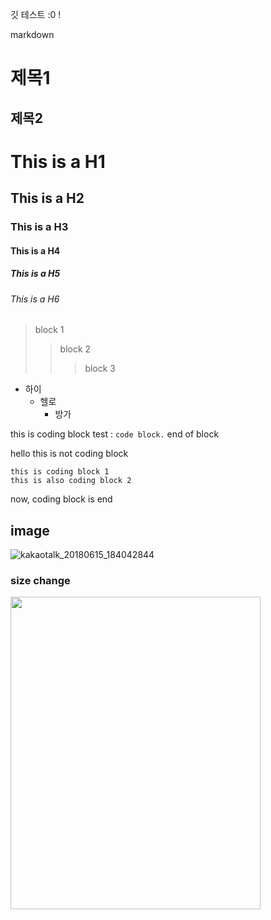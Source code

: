 
 깃 테스트 :0 !

  markdown

  제목1
  ======
  제목2
  ------
# This is a H1
## This is a H2
### This is a H3
#### This is a H4
##### This is a H5
###### This is a H6

> block 1
>> block 2
>>> block 3

* 하이
    * 헬로
        * 방가

this is coding block test : `code block.` end of block

 hello this is not coding block

    this is coding block 1
    this is also coding block 2

 now, coding block is end

 ## image

 ![kakaotalk_20180615_184042844](https://user-images.githubusercontent.com/10994112/41478062-55f418e6-7101-11e8-889c-ff9299976238.jpg)

 ### size change
 
<img width="400" height="500" src = https://user-images.githubusercontent.com/10994112/41478062-55f418e6-7101-11e8-889c-ff9299976238.jpg></img>